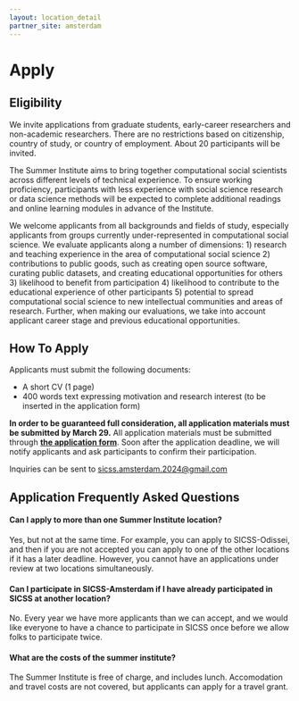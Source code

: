 ```yaml
---
layout: location_detail
partner_site: amsterdam
---
```


# Apply

## Eligibility

We invite applications from graduate students, early-career researchers and non-academic researchers. There are no restrictions based on citizenship, country of study, or country of employment. About 20 participants will be invited.

The Summer Institute aims to bring together computational social scientists across different levels of technical experience. To ensure working proficiency, participants with less experience with social science research or data science methods will be expected to complete additional readings and online learning modules in advance of the Institute. <!-- , and participants with less experience coding will be expected to complete a set of online learning modules on the R programming language. <\!-- Students doing this preparatory work will be supported by a teaching assistant who will hold online office hours during the two months before the Institute. -\-> -->

We welcome applicants from all backgrounds and fields of study, especially applicants from groups currently under-represented in computational social science. We evaluate applicants along a number of dimensions: 1) research and teaching experience in the area of computational social science 2) contributions to public goods, such as creating open source software, curating public datasets, and creating educational opportunities for others 3) likelihood to benefit from participation 4) likelihood to contribute to the educational experience of other participants 5) potential to spread computational social science to new intellectual communities and areas of research. Further, when making our evaluations, we take into account applicant career stage and previous educational opportunities.

## How To Apply

Applicants must submit the following documents: 

- A short CV (1 page)
- 400 words text expressing motivation and research interest (to be inserted in the application form)

**In order to be guaranteed full consideration, all application materials must be submitted by March 29.** All application materials must be submitted through [**the application form**](https://docs.google.com/forms/d/e/1FAIpQLSeCIzihEYKnTq7GUmCFt1QpDj7wWJiDUsWjd6gRISP2Ygv3ow/viewform?usp=sharing). Soon after the application deadline, we will notify applicants and ask participants to confirm their participation.

Inquiries can be sent to sicss.amsterdam.2024@gmail.com

## Application Frequently Asked Questions

#### Can I apply to more than one Summer Institute location?

Yes, but not at the same time. For example, you can apply to SICSS-Odissei, and then if you are not accepted you can apply to one of the other locations if it has a later deadline. However, you cannot have an applications under review at two locations simultaneously.

#### Can I participate in SICSS-Amsterdam if I have already participated in SICSS at another location?

No. Every year we have more applicants than we can accept, and we would like everyone to have a chance to participate in SICSS once before we allow folks to participate twice.

#### What are the costs of the summer institute? 
The Summer Institute is free of charge, and includes lunch. Accomodation and travel costs are not covered, but applicants can apply for a travel grant. 

<!-- #### Will travel or housing be covered?  -->
<!-- Perhaps.  -->
